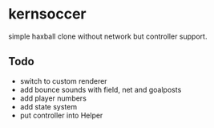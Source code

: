 # kernsoccer
simple haxball clone without network but controller support.

## Todo
- switch to custom renderer
- add bounce sounds with field, net and goalposts
- add player numbers
- add state system
- put controller into Helper
